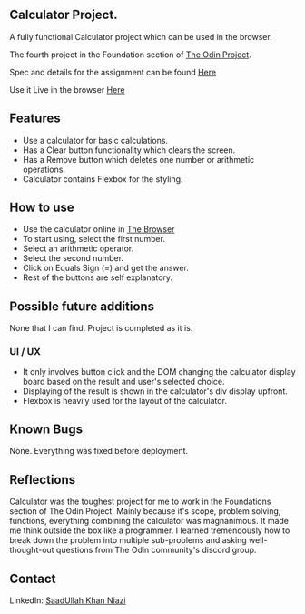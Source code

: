 ## Calculator Project.

A fully functional Calculator project which can be used in the browser.

The fourth project in the Foundation section of [The Odin Project](https://www.theodinproject.com/).

Spec and details for the assignment can be found [Here](https://www.theodinproject.com/lessons/foundations-calculator)

Use it Live in the browser [Here](https://saadniazifed.github.io/Calculator/)

## Features

* Use a calculator for basic calculations.
* Has a Clear button functionality which clears the screen.
* Has a Remove button which deletes one number or arithmetic operations.
* Calculator contains Flexbox for the styling.

## How to use

* Use the calculator online in [The Browser](https://saadniazifed.github.io/Calculator)
* To start using, select the first number.
* Select an arithmetic operator.
* Select the second number.
* Click on Equals Sign (=) and get the answer.
* Rest of the buttons are self explanatory.

## Possible future additions

None that I can find. Project is completed as it is.

### UI / UX
* It only involves button click and the DOM changing the calculator display board based on the result and user's selected choice.
* Displaying of the result is shown in the calculator's div display upfront.
* Flexbox is heavily used for the layout of the calculator.

## Known Bugs
None. Everything was fixed before deployment.

## Reflections
Calculator was the toughest project for me to work in the Foundations section of The Odin Project. Mainly because it's scope, problem solving, functions, everything combining the calculator was magnanimous. It made me think outside the box like a programmer. I learned tremendously how to break down the problem into multiple sub-problems and asking well-thought-out questions from The Odin community's discord group. 

## Contact
LinkedIn: <a href="https://www.linkedin.com/in/saadniazifed"> SaadUllah Khan Niazi</a>
